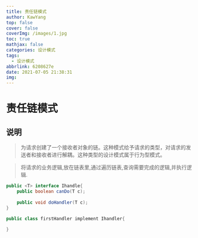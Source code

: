 ```yaml
---
title: 责任链模式
author: KawYang
top: false
cover: false
coverImg: /images/1.jpg
toc: true
mathjax: false
categories: 设计模式
tags:
  - 设计模式
abbrlink: 6208627e
date: 2021-07-05 21:38:31
img:
---
```


# 责任链模式

## 说明

> 为请求创建了一个接收者对象的链。这种模式给予请求的类型，对请求的发送者和接收者进行解耦。这种类型的设计模式属于行为型模式。

> 将请求的业务逻辑,放在链表里,通过遍历链表,查询需要完成的逻辑,并执行逻辑.

```java
public <T> interface Ihandle{
    public boolean canDo(T c);
    
    public void doHandler(T c);
}

public class firstHandler implement Ihandler{
    
}
```